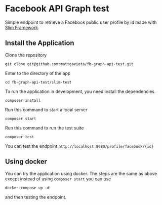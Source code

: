 # Facebook API Graph test

Simple endpoint to retrieve a Facebook public user profile by id made
with [Slim Framework](https://www.slimframework.com/).

## Install the Application

Clone the repository

    git clone git@github.com:mattgaviota/fb-graph-api-test.git

Enter to the directory of the app

    cd fb-graph-api-test/slim-test

To run the application in development, you need install the dependencies.

    composer install

Run this command to start a local server

    composer start

Run this command to run the test suite

    composer test

You can test the endpoint `http://localhost:8080/profile/facebook/{id}`

## Using docker

You can try the application using docker. The steps are the same as above except
instead of using `composer start` you can use

    docker-compose up -d

and then testing the endpoint.
